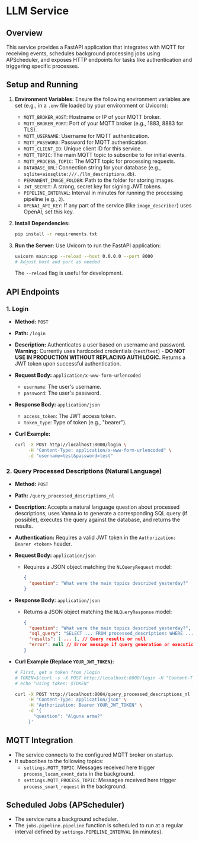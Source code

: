 # LLM Service

## Overview

This service provides a FastAPI application that integrates with MQTT for receiving events, schedules background processing jobs using APScheduler, and exposes HTTP endpoints for tasks like authentication and triggering specific processes.

## Setup and Running

1.  **Environment Variables:**
    Ensure the following environment variables are set (e.g., in a `.env` file loaded by your environment or Uvicorn):
    *   `MQTT_BROKER_HOST`: Hostname or IP of your MQTT broker.
    *   `MQTT_BROKER_PORT`: Port of your MQTT broker (e.g., 1883, 8883 for TLS).
    *   `MQTT_USERNAME`: Username for MQTT authentication.
    *   `MQTT_PASSWORD`: Password for MQTT authentication.
    *   `MQTT_CLIENT_ID`: Unique client ID for this service.
    *   `MQTT_TOPIC`: The main MQTT topic to subscribe to for initial events.
    *   `MQTT_PROCESS_TOPIC`: The MQTT topic for processing requests.
    *   `DATABASE_URL`: Connection string for your database (e.g., `sqlite+aiosqlite:///./llm_descriptions.db`).
    *   `PERMANENT_IMAGE_FOLDER`: Path to the folder for storing images.
    *   `JWT_SECRET`: A strong, secret key for signing JWT tokens.
    *   `PIPELINE_INTERVAL`: Interval in minutes for running the processing pipeline (e.g., `2`).
    *   `OPENAI_API_KEY`: If any part of the service (like `image_describer`) uses OpenAI, set this key.

2.  **Install Dependencies:**
    ```bash
    pip install -r requirements.txt
    ```

3.  **Run the Server:**
    Use Uvicorn to run the FastAPI application:
    ```bash
    uvicorn main:app --reload --host 0.0.0.0 --port 8000 
    # Adjust host and port as needed
    ```
    The `--reload` flag is useful for development.

## API Endpoints

### 1. Login

*   **Method:** `POST`
*   **Path:** `/login`
*   **Description:** Authenticates a user based on username and password. **Warning:** Currently uses hardcoded credentials (`test`/`test`) - **DO NOT USE IN PRODUCTION WITHOUT REPLACING AUTH LOGIC.** Returns a JWT token upon successful authentication.
*   **Request Body:** `application/x-www-form-urlencoded`
    *   `username`: The user's username.
    *   `password`: The user's password.
*   **Response Body:** `application/json`
    *   `access_token`: The JWT access token.
    *   `token_type`: Type of token (e.g., "bearer").

*   **Curl Example:**
    ```bash
    curl -X POST http://localhost:8000/login \
         -H "Content-Type: application/x-www-form-urlencoded" \
         -d "username=test&password=test"
    ```

### 2. Query Processed Descriptions (Natural Language)

*   **Method:** `POST`
*   **Path:** `/query_processed_descriptions_nl`
*   **Description:** Accepts a natural language question about processed descriptions, uses Vanna.io to generate a corresponding SQL query (if possible), executes the query against the database, and returns the results.
*   **Authentication:** Requires a valid JWT token in the `Authorization: Bearer <token>` header.
*   **Request Body:** `application/json`
    *   Requires a JSON object matching the `NLQueryRequest` model:
        ```json
        {
          "question": "What were the main topics described yesterday?"
        }
        ```
*   **Response Body:** `application/json`
    *   Returns a JSON object matching the `NLQueryResponse` model:
        ```json
        {
          "question": "What were the main topics described yesterday?",
          "sql_query": "SELECT ... FROM processed_descriptions WHERE ...", 
          "results": [ ... ], // Query results or null
          "error": null // Error message if query generation or execution failed
        }
        ```

*   **Curl Example (Replace `YOUR_JWT_TOKEN`):**
    ```bash
    # First, get a token from /login
    # TOKEN=$(curl -s -X POST http://localhost:8000/login -H "Content-Type: application/x-www-form-urlencoded" -d "username=test&password=test" | jq -r .access_token)
    # echo "Using token: $TOKEN"

    curl -X POST http://localhost:8004/query_processed_descriptions_nl \
         -H "Content-Type: application/json" \
         -H "Authorization: Bearer YOUR_JWT_TOKEN" \
         -d '{
           "question": "Alguna arma?"
         }'
    ```

## MQTT Integration

*   The service connects to the configured MQTT broker on startup.
*   It subscribes to the following topics:
    *   `settings.MQTT_TOPIC`: Messages received here trigger `process_lucam_event_data` in the background.
    *   `settings.MQTT_PROCESS_TOPIC`: Messages received here trigger `process_smart_request` in the background.

## Scheduled Jobs (APScheduler)

*   The service runs a background scheduler.
*   The `jobs.pipeline.pipeline` function is scheduled to run at a regular interval defined by `settings.PIPELINE_INTERVAL` (in minutes).

